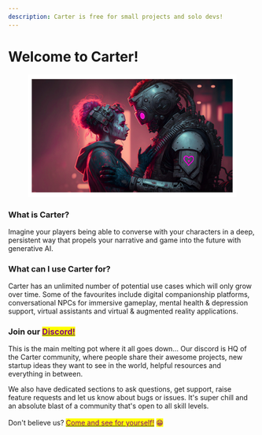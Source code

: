 ```yaml
---
description: Carter is free for small projects and solo devs!
---
```


# Welcome to Carter!

<figure><img src=".gitbook/assets/download.png" alt=""><figcaption></figcaption></figure>

### What is Carter?

Imagine your players being able to converse with your characters in a deep, persistent way that propels your narrative and game into the future with generative AI.

### What can I use Carter for?

Carter has an unlimited number of potential use cases which will only grow over time. Some of the favourites include digital companionship platforms, conversational NPCs for immersive gameplay, mental health & depression support, virtual assistants and virtual & augmented reality applications.

### Join our [<mark style="color:purple;">Discord!</mark>](https://discord.gg/5bPYrJH2qn)

This is the main melting pot where it all goes down... Our discord is HQ of the Carter community, where people share their awesome projects, new startup ideas they want to see in the world, helpful resources and everything in between.

We also have dedicated sections to ask questions, get support, raise feature requests and let us know about bugs or issues. It's super chill and an absolute blast of a community that's open to all skill levels.\
\
Don't believe us? [<mark style="color:purple;">Come and see for yourself!</mark>](https://discord.gg/5bPYrJH2qn) <mark style="color:purple;">😁</mark>
